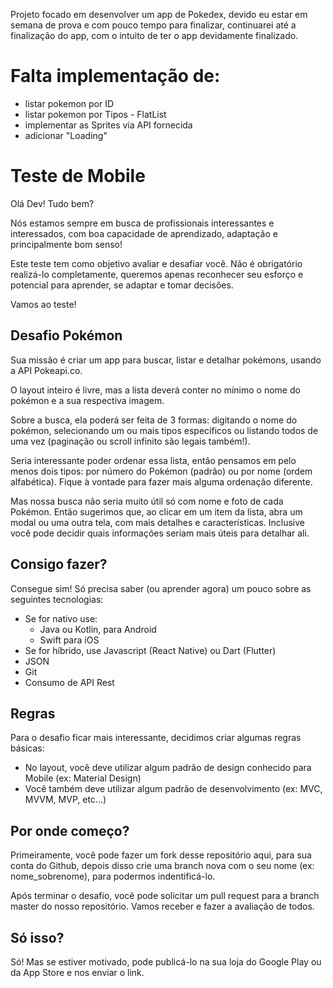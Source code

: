 Projeto focado em desenvolver um app de Pokedex, devido eu estar em semana de prova e com pouco tempo para finalizar, continuarei até a finalização do app, com o intuito de ter o app devidamente finalizado.

# Falta implementação de:

- listar pokemon por ID
- listar pokemon por Tipos - FlatList
- implementar as Sprites via API fornecida
- adicionar "Loading"



# Teste de Mobile

Olá Dev!  Tudo bem?

Nós estamos sempre em busca de profissionais interessantes e interessados, com boa capacidade de aprendizado, adaptação e principalmente bom senso!

Este teste tem como objetivo avaliar e desafiar você. Não é obrigatório realizá-lo completamente, queremos apenas reconhecer seu esforço e potencial para aprender, se adaptar e tomar decisões.

Vamos ao teste!

## Desafio Pokémon

Sua missão é criar um app para buscar, listar e detalhar pokémons, usando a API Pokeapi.co.

O layout inteiro é livre, mas a lista deverá conter no mínimo o nome do pokémon e a sua respectiva imagem.

Sobre a busca, ela poderá ser feita de 3 formas: digitando o nome do pokémon, selecionando um ou mais tipos específicos ou listando todos de uma vez (paginação ou scroll infinito são legais também!).

Seria interessante poder ordenar essa lista, então pensamos em pelo menos dois tipos: por número do Pokémon (padrão) ou por nome (ordem alfabética). Fique à vontade para fazer mais alguma ordenação diferente.

Mas nossa busca não seria muito útil só com nome e foto de cada Pokémon. Então sugerimos que, ao clicar em um item da lista, abra um modal ou uma outra tela, com mais detalhes e características. Inclusive você pode decidir quais informações seriam mais úteis para detalhar ali.

## Consigo fazer?

Consegue sim! Só precisa saber (ou aprender agora) um pouco sobre as seguintes tecnologias:
- Se for nativo use:
  - Java ou Kotlin, para Android
  - Swift para iOS
- Se for híbrido, use Javascript (React Native) ou Dart (Flutter)
- JSON
- Git
- Consumo de API Rest


## Regras

Para o desafio ficar mais interessante, decidimos criar algumas regras básicas:

- No layout, você deve utilizar algum padrão de design conhecido para Mobile (ex: Material Design)
- Você também deve utilizar algum padrão de desenvolvimento (ex: MVC, MVVM, MVP, etc...)

## Por onde começo?

Primeiramente, você pode fazer um fork desse repositório aqui, para sua conta do Github, depois disso crie uma branch nova com o seu nome (ex: nome_sobrenome), para podermos indentificá-lo.

Após terminar o desafio, você pode solicitar um pull request para a branch master do nosso repositório. Vamos receber e fazer a avaliação de todos.

## Só isso?

Só! Mas se estiver motivado, pode publicá-lo na sua loja do Google Play ou da App Store e nos enviar o link.
